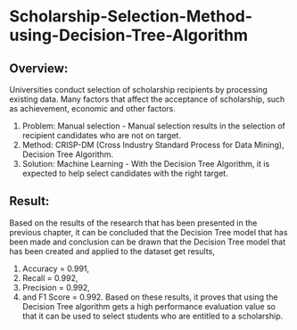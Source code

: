 # Scholarship-Selection-Method-using-Decision-Tree-Algorithm

## Overview:
Universities conduct selection of scholarship recipients by processing existing data. Many factors that affect the acceptance of scholarship, such as achievement, economic and other factors.
  1. Problem: Manual selection - Manual selection results in the selection of recipient candidates who are not on target.
  2. Method: CRISP-DM (Cross Industry Standard Process for Data Mining), Decision Tree Algorithm.
  3. Solution: Machine Learning - With the Decision Tree Algorithm, it is expected to help select candidates with the right target.

## Result:
Based on the results of the research that has been presented in the previous chapter, it can be concluded that the Decision Tree model that has been made and conclusion can be drawn that the Decision Tree model that has been created and applied to the dataset get results,
  1. Accuracy = 0.991,
  2. Recall = 0.992,
  3. Precision = 0.992,
  4. and F1 Score = 0.992.
Based on these results, it proves that using the Decision Tree algorithm gets a high performance evaluation value so that it can be used to select students who are entitled to a scholarship.

